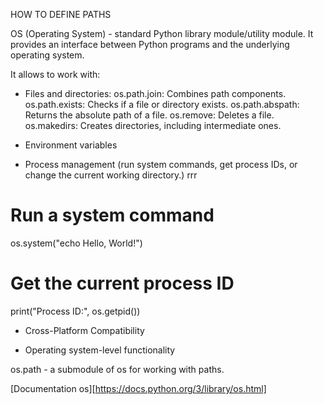 HOW TO DEFINE PATHS

OS (Operating System) - standard Python library module/utility module. 
It provides an interface between Python programs and the underlying operating system.

It allows to work with:
- Files and directories:
os.path.join: Combines path components.
os.path.exists: Checks if a file or directory exists.
os.path.abspath: Returns the absolute path of a file.
os.remove: Deletes a file.
os.makedirs: Creates directories, including intermediate ones.

- Environment variables
- Process management (run system commands, get process IDs, or change the current working directory.)    rrr
# Run a system command
os.system("echo Hello, World!")
# Get the current process ID
print("Process ID:", os.getpid())
- Cross-Platform Compatibility

- Operating system-level functionality 

os.path - a submodule of os for working with paths. 

[Documentation os][https://docs.python.org/3/library/os.html]